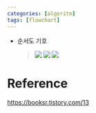 ```yaml
---
categories: [algoritm]
tags: [flowchart]
---
```


- 순서도 기호
  > ![](../../assets/img/flowchart1.jpg) ![](../../assets/img/flowchart2.jpg) ![](../../assets/img/flowchart3.jpg)

# Reference

<https://booksr.tistory.com/13>
